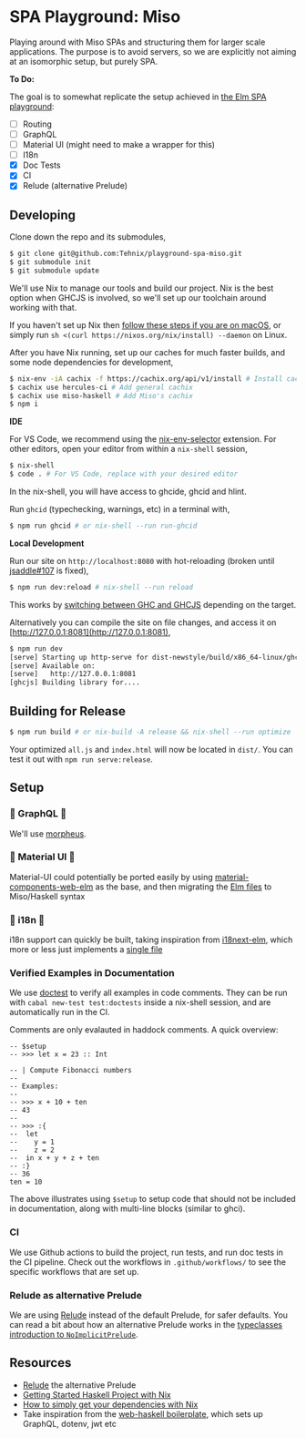 # SPA Playground: Miso
Playing around with Miso SPAs and structuring them for larger scale applications. The purpose is to avoid servers, so we are explicitly not aiming at an isomorphic setup, but purely SPA.

**To Do:**

The goal is to somewhat replicate the setup achieved in [the Elm SPA playground](https://github.com/Tehnix/playground-spa-elm):

- [ ] Routing
- [ ] GraphQL
- [ ] Material UI (might need to make a wrapper for this)
- [ ] I18n
- [x] Doc Tests
- [x] CI
- [x] Relude (alternative Prelude)

## Developing

Clone down the repo and its submodules,

```bash
$ git clone git@github.com:Tehnix/playground-spa-miso.git
$ git submodule init
$ git submodule update
```

We'll use Nix to manage our tools and build our project. Nix is the best option when GHCJS is involved, so we'll set up our toolchain around working with that.

If you haven't set up Nix then [follow these steps if you are on macOS](https://gist.github.com/Tehnix/38efa7ff1215ae49bf17925ce1684266#setting-up-nix), or simply run `sh <(curl https://nixos.org/nix/install) --daemon` on Linux.

After you have Nix running, set up our caches for much faster builds, and some node dependencies for development,

```bash
$ nix-env -iA cachix -f https://cachix.org/api/v1/install # Install cachix for quick builds
$ cachix use hercules-ci # Add general cachix
$ cachix use miso-haskell # Add Miso's cachix
$ npm i
```

**IDE**

For VS Code, we recommend using the [nix-env-selector](https://github.com/arrterian/nix-env-selector) extension. For other editors, open your editor from within a `nix-shell` session,

```bash
$ nix-shell
$ code . # For VS Code, replace with your desired editor
```

In the nix-shell, you will have access to ghcide, ghcid and hlint.

Run `ghcid` (typechecking, warnings, etc) in a terminal with,

```bash
$ npm run ghcid # or nix-shell --run run-ghcid
```

**Local Development**

Run our site on `http://localhost:8080` with hot-reloading (broken until [jsaddle#107](https://github.com/ghcjs/jsaddle/issues/107) is fixed),

```bash
$ npm run dev:reload # nix-shell --run reload
```

This works by [switching between GHC and GHCJS](https://github.com/dmjio/miso/blob/master/sample-app-jsaddle/Main.hs#L32-L40) depending on the target.

Alternatively you can compile the site on file changes, and access it on [http://127.0.0.1:8081](http://127.0.0.1:8081),

```bash
$ npm run dev
[serve] Starting up http-serve for dist-newstyle/build/x86_64-linux/ghcjs-8.6.0.1/app-0.1.0.0/x/app/build/app/app.jsexe
[serve] Available on:
[serve]   http://127.0.0.1:8081
[ghcjs] Building library for....
```

## Building for Release

```bash
$ npm run build # or nix-build -A release && nix-shell --run optimize
```

Your optimized `all.js` and `index.html` will now be located in `dist/`. You can test it out with `npm run serve:release`.

## Setup

### 🚧 GraphQL 🚧

We'll use [morpheus](https://github.com/morpheusgraphql/morpheus-graphql).

### 🚧 Material UI 🚧

Material-UI could potentially be ported easily by using [material-components-web-elm](https://github.com/aforemny/material-components-web-elm) as the base, and then migrating the [Elm files](https://github.com/aforemny/material-components-web-elm/src/Material) to Miso/Haskell syntax


### 🚧 i18n 🚧

i18n support can quickly be built, taking inspiration from [i18next-elm](https://github.com/ChristophP/elm-i18next/tree/4.0.0), which more or less just implements a [single file](https://github.com/ChristophP/elm-i18next/blob/4.0.0/src/I18Next.elm)

### Verified Examples in Documentation

We use [doctest](https://hackage.haskell.org/package/doctest) to verify all examples in code comments. They can be run with `cabal new-test test:doctests` inside a nix-shell session, and are automatically run in the CI.

Comments are only evalauted in haddock comments. A quick overview:

```
-- $setup
-- >>> let x = 23 :: Int

-- | Compute Fibonacci numbers
--
-- Examples:
--
-- >>> x + 10 + ten
-- 43
--
-- >>> :{
--  let
--    y = 1
--    z = 2
--  in x + y + z + ten
-- :}
-- 36
ten = 10
```

The above illustrates using `$setup` to setup code that should not be included in documentation, along with multi-line blocks (similar to ghci).

### CI

We use Github actions to build the project, run tests, and run doc tests in the CI pipeline. Check out the workflows in `.github/workflows/` to see the specific workflows that are set up.

### Relude as alternative Prelude

We are using [Relude](https://github.com/kowainik/relude) instead of the default Prelude, for safer defaults. You can read a bit about how an alternative Prelude works in the [typeclasses introduction to `NoImplicitPrelude`](https://typeclasses.com/ghc/no-implicit-prelude).

## Resources

- [Relude](https://kowainik.github.io/projects/relude) the alternative Prelude
- [Getting Started Haskell Project with Nix](https://maybevoid.com/posts/2019-01-27-getting-started-haskell-nix.html)
- [How to simply get your dependencies with Nix](https://dev.to/monacoremo/how-to-simply-get-your-dependencies-with-nix-2ce1)
- Take inspiration from the [web-haskell boilerplate](https://github.com/dandoh/web-haskell), which sets up GraphQL, dotenv, jwt etc
